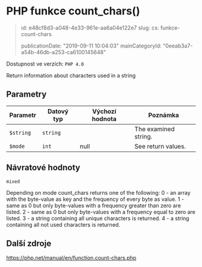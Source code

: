 PHP funkce count_chars()
========================

> id: e48cf8d3-a048-4e33-961e-aa6a04e122e7
> slug:
> 	cs: funkce-count-chars
> 
> publicationDate: "2019-09-11 10:04:03"
> mainCategoryId: "0eeab3a7-a54b-46db-a253-ca6100145648"

Dostupnost ve verzích: `PHP 4.0`

Return information about characters used in a string


Parametry
--------------

| Parametr | Datový typ | Výchozí hodnota | Poznámka |
|-----|-----|-----|-----|
| `$string` | `string` |  | The examined string. |
| `$mode` | `int` | null | See return values. |


Návratové hodnoty
----------------

`mixed`

Depending on mode
count_chars returns one of the following:
0 - an array with the byte-value as key and the frequency of
every byte as value.
1 - same as 0 but only byte-values with a frequency greater
than zero are listed.
2 - same as 0 but only byte-values with a frequency equal to
zero are listed.
3 - a string containing all unique characters is returned.
4 - a string containing all not used characters is returned.

Další zdroje
------------

https://php.net/manual/en/function.count-chars.php
